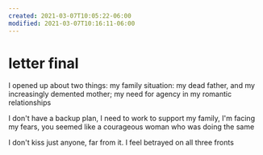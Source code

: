 ```yaml
---
created: 2021-03-07T10:05:22-06:00
modified: 2021-03-07T10:16:11-06:00
---
```


# letter final

I opened up about two things:
my family situation: my dead father, and my increasingly demented mother; my need for agency in my romantic relationships

I don't have a backup plan, I need to work to support my family,
I'm facing my fears, you seemed like a courageous woman who was doing the same

I don't kiss just anyone, far from it.
I feel betrayed on all three fronts